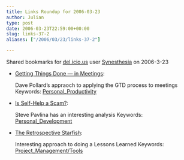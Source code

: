 ```yaml
---
title: Links Roundup for 2006-03-23
author: Julian
type: post
date: 2006-03-23T22:59:00+00:00
slug: links-37-2 
aliases: ["/2006/03/23/links-37-2"]

---
```

Shared bookmarks for [del.icio.us][1] user  [Synesthesia][2] on 2006-3-23

  * [Getting Things Done &#8212; in Meetings][3]:
  
    Dave Pollard&#8217;s appraoch to applying the GTD process to meetings Keywords: [Personal_Productivity][4]
  * [Is Self-Help a Scam?][5]:
  
    Steve Pavlina has an interesting analysis Keywords: [Personal_Development][6]
  * [The Retrospective Starfish][7]:
  
    Interesting approach to doing a Lessons Learned Keywords: [Project_Management/Tools][8]

 [1]: https://del.icio.us/
 [2]: https://del.icio.us/synesthesia
 [3]: https://blogs.salon.com/0002007/2006/03/22.html#a1474 "https://blogs.salon.com/0002007/2006/03/22.html#a1474"
 [4]: https://del.icio.us/synesthesia/Personal_Productivity
 [5]: https://www.stevepavlina.com/blog/2006/03/is-self-help-a-scam/ "https://www.stevepavlina.com/blog/2006/03/is-self-help-a-scam/"
 [6]: https://del.icio.us/synesthesia/Personal_Development
 [7]: https://www.thekua.com/rant/?p=370 "https://www.thekua.com/rant/?p=370"
 [8]: https://del.icio.us/synesthesia/Project_Management/Tools